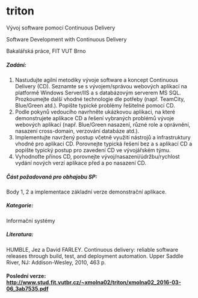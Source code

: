 # triton
Vývoj software pomocí Continuous Delivery

Software Development with Continuous Delivery

Bakalářská práce, FIT VUT Brno

##### Zadání:
1. Nastudujte agilní metodiky vývoje software a koncept Continuous Delivery (CD). Seznamte se s vývojem/správou webových aplikací na platformě Windows Server/IIS a s databázovým serverem MS SQL. Prozkoumejte další vhodné technologie dle potřeby (např. TeamCity, Blue/Green atd.). Popište typické problémy řešitelné pomocí CD.
2. Podle pokynů vedoucího navrhněte ukázkovou aplikaci, na které demonstrujete aplikace CD a řešení vybraných problémů vývoje webových aplikací (např. Blue/Green nasazení, různé role a oprávnění, nasazení cross-domain, verzování databáze atd.).
3. Implementujte navržený postup včetně využití nástrojů a infrastruktury vhodné pro aplikaci CD. Porovnejte typická řešení bez a s aplikací CD a popište typický postup pro zavedení CD ve vývojářském týmu.
4. Vyhodnoťte přínos CD, porovnejte vývoj/nasazení/údržbu/rychlost vydání nových verzí aplikace před a po nasazení CD.

##### Část požadovaná pro obhajobu SP:
Body 1, 2 a implementace základní verze demonstrační aplikace.

##### Kategorie:
Informační systémy

##### Literatura:
HUMBLE, Jez a David FARLEY. Continuous delivery: reliable software releases through build, test, and deployment automation. Upper Saddle River, NJ: Addison-Wesley, 2010, 463 p.

#### Poslední verze: http://www.stud.fit.vutbr.cz/~xmolna02/triton/xmolna02_2016-03-06_3ab7535.pdf
